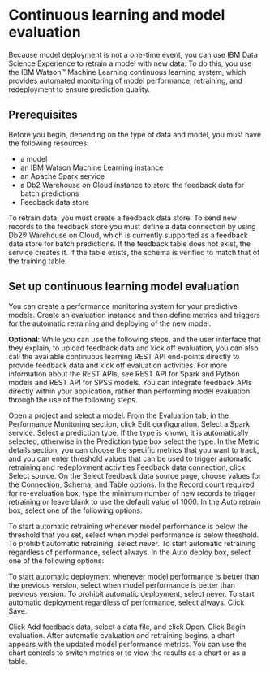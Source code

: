 # Continuous learning and model evaluation


Because model deployment is not a one-time event, you can use IBM Data Science Experience to retrain a model with new data. To do this, you use the IBM Watson™ Machine Learning continuous learning system, which provides automated monitoring of model performance, retraining, and redeployment to ensure prediction quality.


## Prerequisites
Before you begin, depending on the type of data and model, you must have the following resources:

- a model
- an IBM Watson Machine Learning instance
- an Apache Spark service
- a Db2 Warehouse on Cloud instance to store the feedback data for batch predictions
- Feedback data store

To retrain data, you must create a feedback data store. To send new records to the feedback store you must define a data connection by using Db2® Warehouse on Cloud, which is currently supported as a feedback data store for batch predictions. If the feedback table does not exist, the service creates it. If the table exists, the schema is verified to match that of the training table.

## Set up continuous learning model evaluation

You can create a performance monitoring system for your predictive models. Create an evaluation instance and then define metrics and triggers for the automatic retraining and deploying of the new model.

**Optional**: While you can use the following steps, and the user interface that they explain, to upload feedback data and kick off evaluation, you can also call the available continuous learning REST API end-points directly to provide feedback data and kick off evaluation activities. For more information about the REST APIs, see REST API for Spark and Python models and REST API for SPSS models. You can integrate feedback APIs directly within your application, rather than performing model evaluation through the use of the following steps.

Open a project and select a model.
From the Evaluation tab, in the Performance Monitoring section, click Edit configuration.
Select a Spark service.
Select a prediction type. If the type is known, it is automatically selected, otherwise in the Prediction type box select the type.
In the Metric details section, you can choose the specific metrics that you want to track, and you can enter threshold values that can be used to trigger automatic retraining and redeployment activities
Feedback data connection, click Select source.
On the Select feedback data source page, choose values for the Connection, Schema, and Table options.
In the Record count required for re-evaluation box, type the minimum number of new records to trigger retraining or leave blank to use the default value of 1000.
In the Auto retrain box, select one of the following options:

To start automatic retraining whenever model performance is below the threshold that you set, select when model performance is below threshold.
To prohibit automatic retraining, select never.
To start automatic retraining regardless of performance, select always.
In the Auto deploy box, select one of the following options:

To start automatic deployment whenever model performance is better than the previous version, select when model performance is better than previous version.
To prohibit automatic deployment, select never.
To start automatic deployment regardless of performance, select always.
Click Save.

Click Add feedback data, select a data file, and click Open.
Click Begin evaluation.
After automatic evaluation and retraining begins, a chart appears with the updated model performance metrics. You can use the chart controls to switch metrics or to view the results as a chart or as a table.

